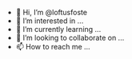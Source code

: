 - 👋 Hi, I’m @loftusfoste
- 👀 I’m interested in ...
- 🌱 I’m currently learning ...
- 💞️ I’m looking to collaborate on ...
- 📫 How to reach me ...

<!---
loftusfoste/loftusfoste is a ✨ special ✨ repository because its `README.md` (this file) appears on your GitHub profile.
You can click the Preview link to take a look at your changes.
--->
